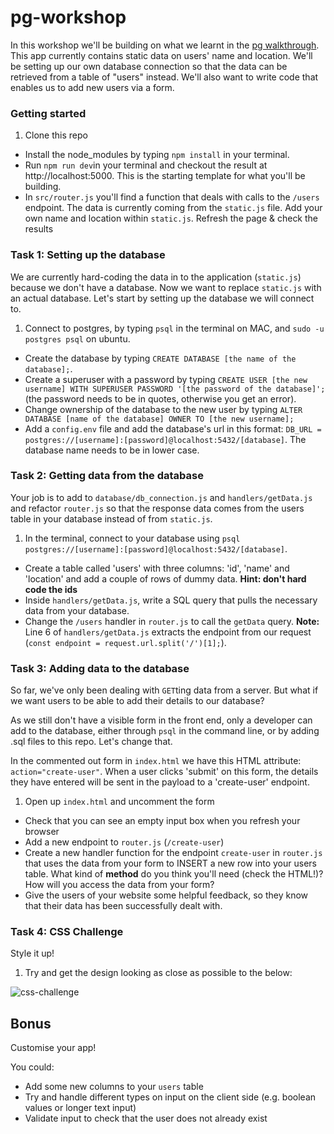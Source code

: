 # pg-workshop

In this workshop we'll be building on what we learnt in the [pg walkthrough](https://github.com/shiryz/pg-walkthrough). This app currently contains static data on users' name and location. We'll be setting up our own database connection so that the data can be retrieved from a table of "users" instead. We'll also want to write code that enables us to add new users via a form.

### Getting started

1. Clone this repo
- Install the node_modules by typing `npm install` in your terminal.
- Run `npm run dev`in your terminal and checkout the result at http://localhost:5000. This is the starting template for what you'll be building.
- In `src/router.js` you'll find a function that deals with calls to the `/users` endpoint. The data is currently coming from the `static.js` file. Add your own name and location within `static.js`. Refresh the page & check the results

### Task 1: Setting up the database

We are currently hard-coding the data in to the application (`static.js`) because we don't have a database. Now we want to replace `static.js` with an actual database. Let's start by setting up the database we will connect to.

1. Connect to postgres, by typing `psql` in the terminal on MAC, and `sudo -u postgres psql` on ubuntu.
- Create the database by typing `CREATE DATABASE [the name of the database];`.
- Create a superuser with a password by typing `CREATE USER [the new username] WITH SUPERUSER PASSWORD '[the password of the database]';` (the password needs to be in quotes, otherwise you get an error).
- Change ownership of the database to the new user by typing `ALTER DATABASE [name of the database] OWNER TO [the new username];`
- Add a `config.env` file and add the database's url in this format:
`DB_URL = postgres://[username]:[password]@localhost:5432/[database]`. The database name needs to be in lower case.

### Task 2: Getting data from the database

Your job is to add to `database/db_connection.js` and `handlers/getData.js` and refactor `router.js` so that the response data comes from the users table in your database instead of from `static.js`.

1. In the terminal, connect to your database using `psql postgres://[username]:[password]@localhost:5432/[database]`.
- Create a table called 'users' with three columns: 'id', 'name' and 'location' and add a couple of rows of dummy data. **Hint: don't hard code the ids**
- Inside `handlers/getData.js`, write a SQL query that pulls the necessary data from your database.
- Change the `/users` handler in `router.js` to call the `getData` query. **Note:** Line 6 of `handlers/getData.js` extracts the endpoint from our request (`const endpoint = request.url.split('/')[1];`).

### Task 3: Adding data to the database

So far, we've only been dealing with `GET`ting data from a server. But what if we want users to be able to add their details to our database?

As we still don't have a visible form in the front end, only a developer can add to the database, either through `psql` in the command line, or by adding .sql files to this repo. Let's change that.

In the commented out form in `index.html` we have this HTML attribute: `action="create-user"`. When a user clicks 'submit' on this form, the details they have entered will be sent in the payload to a 'create-user' endpoint.

1. Open up `index.html` and uncomment the form
- Check that you can see an empty input box when you refresh your browser
- Add a new endpoint to `router.js` (`/create-user`)
- Create a new handler function for the endpoint `create-user` in `router.js` that uses the data from your form to INSERT a new row into your users table. What kind of **method** do you think you'll need (check the HTML!)? How will you access the data from your form?
- Give the users of your website some helpful feedback, so they know that their data has been successfully dealt with.

### Task 4: CSS Challenge

Style it up!

1. Try and get the design looking as close as possible to the below:

![css-challenge](https://user-images.githubusercontent.com/20152018/28717127-6a22b320-7398-11e7-895e-a0e4cc67ebf5.png)

## Bonus

Customise your app!

You could:
- Add some new columns to your `users` table
- Try and handle different types on input on the client side (e.g. boolean values or longer text input)
- Validate input to check that the user does not already exist
